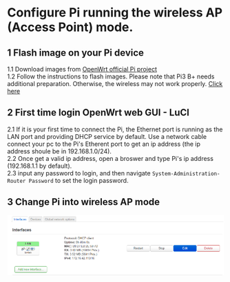 # Configure Pi running the wireless AP (Access Point) mode.
## 1  Flash image on your Pi device
1.1 Download images from [OpenWrt official Pi project](https://openwrt.org/toh/raspberry_pi_foundation/raspberry_pi)  
1.2 Follow the instructions to flash images. Please note that Pi3 B+ needs additional preparation. Otherwise, the wireless may not work properly. [Click here](https://openwrt.org/toh/raspberry_pi_foundation/raspberry_pi#wireless_country_code_issue)  

## 2  First time login OpenWrt web GUI - LuCI
2.1 If it is your first time to connect the Pi, the Ethernet port is running as the LAN port and providing DHCP service by default. 
Use a network cable connect your pc to the Pi's Etherent port to get an ip address (the ip address shoule be in 192.168.1.0/24).  
2.2 Once get a valid ip address, open a broswer and type Pi's ip address (192.168.1.1 by default).  
2.3 input any password to login, and then navigate `System-Administration-Router Password` to set the login password.  

## 3 Change Pi into wireless AP mode
![interface overview](interface_overview.png)
